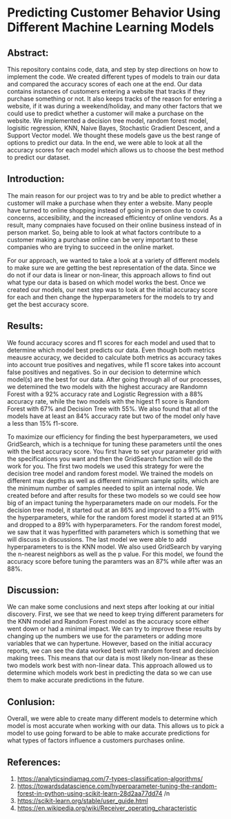 # Predicting Customer Behavior Using Different Machine Learning Models 

## Abstract:
This repository contains code, data, and step by step directions on how to implement the code. We created different types of models to train our data and compared the accuracy scores of each one at the end. Our data contains instances of customers entering a website that tracks if they purchase something or not. It also keeps tracks of the reason for entering a website, if it was during a weekend/holiday, and many other factors that we could use to predict whether a customer will make a purchase on the website. We implemented a decision tree model, random forest model, logisitic regression, KNN, Naive Bayes, Stochastic Gradient Descent, and a Support Vector model. We thought these models gave us the best range of options to predict our data. In the end, we were able to look at all the accuracy scores for each model which allows us to choose the best method to predict our dataset. 


## Introduction:
The main reason for our project was to try and be able to predict whether a customer will make a purchase when they enter a website. Many people have turned to online shopping instead of going in person due to covid concerns, accesibility, and the increased efficientcy of online vendors. As a result, many compnaies have focused on their online business instead of in person market. So, being able to look at what factors contribute to a customer making a purchase online can be very important to these companies who are trying to succeed in the online market. 

For our approach, we wanted to take a look at a variety of different models to make sure we are getting the best representation of the data. Since we do not if our data is linear or non-linear, this approach allows to find out what type our data is based on which model works the best. Once we created our models, our next step was to look at the initial accuracy score for each and then change the hyperparameters for the models to try and get the best accuracy score.

## Results:
We found accuracy scores and f1 scores for each model and used that to determine which model best predicts our data. Even though both metrics meausre accuracy, we decided to calculate both metrics as accuracy takes into account true positives and negatives, while f1 score takes into account false positives and negatives. So in our decision to determine which model(s) are the best for our data. After going through all of our processes, we detemined the two models with the highest accuracy are Randomn Forest with a 92% accuracy rate and Logistic Regression with a 88% accuracy rate, while the two models with the higest f1 score is  Random Forest with 67% and Decision Tree with 55%. We also found that all of the models have at least an 84% accuracy rate but two of the model only have a less than 15% f1-score. 

To maximize our efficiency for finding the best hyperparameters, we used GridSearch, which is a technique for tuning these parameters until the ones with the best accuracy score. You first have to set your parameter grid with the specifications you want and then the GridSearch function will do the work for you. The first two models we used this strategy for were the decision tree model and random forest model. We trained the models on different max depths as well as different minimum sample splits, which are the minimum number of samples needed to split an internal node. We created before and after results for these two models so we could see how big of an impact tuning the hyperparameters made on our models. For the decision tree model, it started out at an 86% and improved to a 91% with the hyperparameters, while for the random forest model it started at an 91% and dropped to a 89% with hyperparameters. For the random forest model, we saw that it was hyperfitted with parameters which is something that we will discuss in discussions. The last model we were able to add hyperparameters to is the KNN model. We also used GridSearch by varying the n-nearest neighbors as well as the p value. For this model, we found the accuracy score before tuning the paramters was an 87% while after was an 88%. 

## Discussion:
We can make some conclusions and next steps after looking at our initial discovery. First, we see that we need to keep trying different parameters for the KNN model and Random Forest model as the accuracy score either went down or had a minimal impact. We can try to improve these results by changing up the numbers we use for the parameters or adding more variables that we can hypertune. However, based on the initial accuracy reports, we can see the data worked best with random forest and decision making trees. This means that our data is most likely non-linear as these two models work best with non-linear data. This approach allowed us to determine which models work best in predicting the data so we can use them to make accurate predictions in the future. 

## Conlusion:
Overall, we were able to create many different models to determine which model is most accurate when working with our data. This allows us to pick a model to use going forward to be able to make accurate predictions for what types of factors influence a customers purchases online. 

## References:
1. https://analyticsindiamag.com/7-types-classification-algorithms/
2. https://towardsdatascience.com/hyperparameter-tuning-the-random-forest-in-python-using-scikit-learn-28d2aa77dd74 /n
3. https://scikit-learn.org/stable/user_guide.html
4. https://en.wikipedia.org/wiki/Receiver_operating_characteristic

